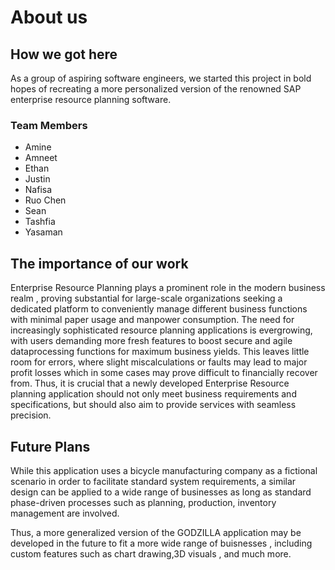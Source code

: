 # About us

## How we got here

As a group of aspiring software engineers, we started this project in bold hopes
of recreating a more personalized version of the renowned SAP enterprise resource 
planning software. 

### Team Members

- Amine
- Amneet
- Ethan
- Justin
- Nafisa
- Ruo Chen
- Sean
- Tashfia
- Yasaman

## The importance of our work

Enterprise Resource Planning plays a prominent role in the modern business realm
, proving substantial for large-scale organizations seeking a dedicated platform 
to conveniently manage different business functions with minimal paper usage and
manpower consumption. The need for increasingly sophisticated resource planning 
applications is evergrowing, with users demanding more fresh features to boost 
secure and agile dataprocessing functions for maximum business yields. This 
leaves little room for errors, where slight miscalculations or faults may lead 
to major profit losses which in some cases may prove difficult to financially 
recover from. Thus, it is crucial that a newly developed Enterprise Resource 
planning application should not only meet business requirements and 
specifications, but should also aim to provide services with seamless precision.

## Future Plans

While this application uses a bicycle manufacturing company as a fictional 
scenario in order to facilitate standard system requirements, a similar design
can be applied to a wide range of businesses as long as standard phase-driven
processes such as planning, production, inventory management are involved.

Thus, a more generalized version of the GODZILLA application may be developed
in the future to fit a more wide range of buisnesses , including custom features
such as chart drawing,3D visuals , and much more. 